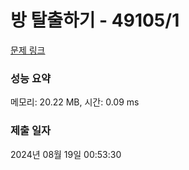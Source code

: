 # 방 탈출하기 - 49105/1 

[문제 링크](https://level.goorm.io/exam/49105/%EB%B0%A9-%ED%83%88%EC%B6%9C%ED%95%98%EA%B8%B0/quiz/1) 

### 성능 요약

메모리: 20.22 MB, 시간: 0.09 ms

### 제출 일자

2024년 08월 19일 00:53:30

